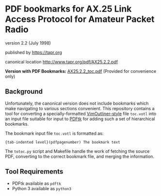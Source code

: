 # PDF bookmarks for AX.25 Link Access Protocol for Amateur Packet Radio

version 2.2 (July 1998)

published by https://tapr.org

canonical location http://www.tapr.org/pdf/AX25.2.2.pdf

**Version with PDF Bookmarks:** [AX25.2.2_toc.pdf](https://github.com/etihwnad/pdftoc-TAPR-AX25/releases/download/2.2-toc1/AX25.2.2_toc.pdf)  (Provided for convenience only)


## Background
Unfortunately, the canonical version does not include bookmarks which make navigating to
various sections convenient.
This repository contains a tool for converting a specially-formatted
[VimOutliner-style](https://github.com/vimoutliner/vimoutliner) file `toc.votl`
into an input file suitable for input to [PDFtk](https://www.pdflabs.com/tools/pdftk-the-pdf-toolkit/) for adding such a set of hierarchical bookmarks.

The bookmark input file `toc.votl` is formatted as:

    {tab-indented level}(pdfpagenumber) The bookmark text

The `totoc.py` script and Makefile handle the work of fetching the source PDF,
converting to the correct bookmark file, and merging the information.

## Tool Requirements

* PDFtk available as `pdftk`
* Python 3 available as `python3`
